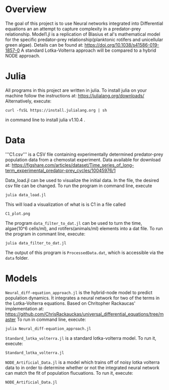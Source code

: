 # Overview
The goal of this project is to use Neural networks integrated into Differential equations an an attempt to capture complexity in a predator-prey relationship. Model1.jl is a replication of Blasius et al's mathematical model for the specific predator-prey relationship(planktonic rotifers and unicellular green algae). Details can be found at: https://doi.org/10.1038/s41586-019-1857-0
A standard Lotka-Volterra approach will be compared to a hybrid NODE approach.

# Julia
All programs in this project are written in julia. To install julia on your machine follow the instructions at: https://julialang.org/downloads/
Alternatively, execute:

```
curl -fsSL https://install.julialang.org | sh 
```

in command line to install julia v1.10.4 .

# Data
'''C1.csv''' is a CSV file containing experimentally determined predator-prey population data from a chemostat experiment. Data available for download at: https://figshare.com/articles/dataset/Time_series_of_long-term_experimental_predator-prey_cycles/10045976/1

Data_load.jl can be used to visualize the initial data. In the file, the desired csv file can be changed. To run the program in command line, execute

```
julia data_load.jl
```

This will load a visualization of what is is C1 in a file called 

```C1_plot.png``` 

The program ``data_filter_to_dat.jl`` can be used to turn the time, algae(10^6 cells/ml), and rotifers(animals/ml) elements into a dat file. To run the program in commant line, execute: 

```
julia data_filter_to_dat.jl
``` 

The output of this program is ```ProcessedData.dat```, which is accessible via the ```data``` folder.

# Models
```Neural_diff-equation_approach.jl``` is the hybrid-node model to predict population dynamics. It integrates a neural network for two of the terms in the Lotka-Volterra equations. Based on Chritopher Rackaucas' implementation at: https://github.com/ChrisRackauckas/universal_differential_equations/tree/master
To run in command line, execute: 

```
julia Neural_diff-equation_approach.jl
```

```Standard_lotka_volterra.jl``` is a standard lotka-volterra model. To run it, execute:

```
Standard_lotka_volterra.jl
```

```NODE_Artificial_Data.jl``` is a model which trains off of noisy lotka volterra data to in order to determine whether or not the integrated neural network can match the fit of population flucuations. To run it, execute: 
```
NODE_Artificial_Data.jl
```
